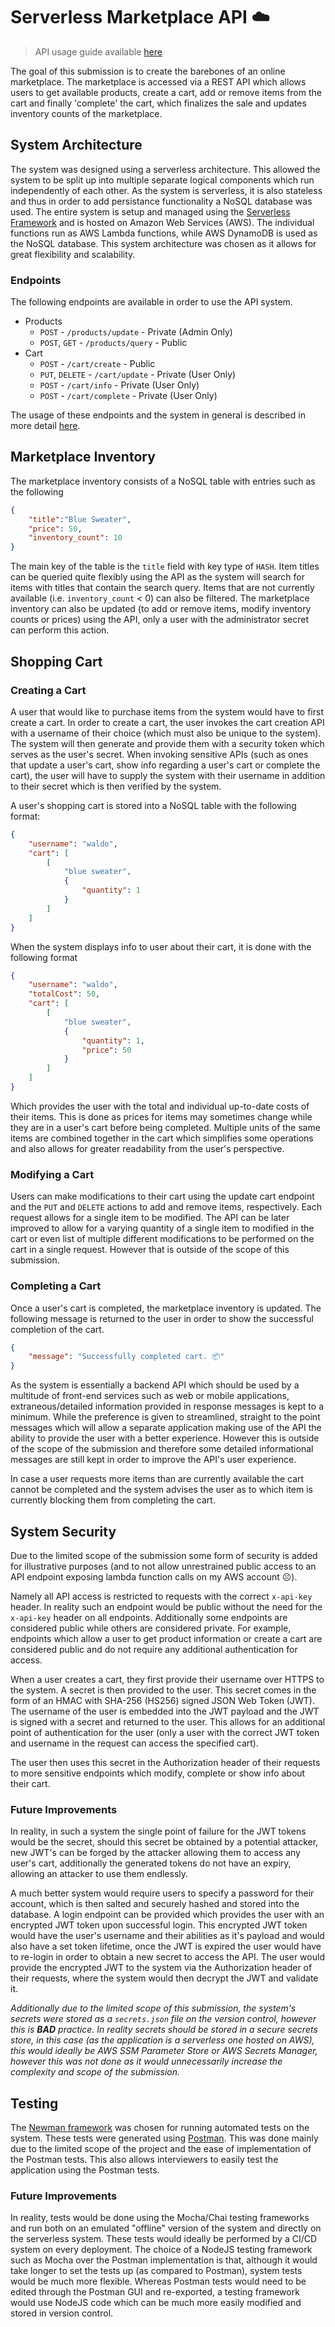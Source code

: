 # Serverless Marketplace API ☁️
> API usage guide available [here](docs/API.md)

The goal of this submission is to create the barebones of an online marketplace. The marketplace is accessed via a REST API which allows users to get available products, create a cart, add or remove items from the cart and finally 'complete' the cart, which finalizes the sale and updates inventory counts of the marketplace. 

## System Architecture
The system was designed using a serverless architecture. This allowed the system to be split up into multiple separate logical components which run independently of each other. As the system is serverless, it is also stateless and thus in order to add persistance functionality a NoSQL database was used. The entire system is setup and managed using the [Serverless Framework](https://serverless.com) and is hosted on Amazon Web Services (AWS). The individual functions run as AWS Lambda functions, while AWS DynamoDB is used as the NoSQL database. This system architecture was chosen as it allows for great flexibility and scalability.

### Endpoints
The following endpoints are available in order to use the API system.
- Products
  - `POST` - `/products/update` - Private (Admin Only)
  - `POST`, `GET` - `/products/query` - Public
- Cart
  - `POST` - `/cart/create` - Public
  - `PUT`, `DELETE` - `/cart/update` - Private (User Only)
  - `POST` - `/cart/info` - Private (User Only)
  - `POST` - `/cart/complete` - Private (User Only)

The usage of these endpoints and the system in general is described in more detail [here](docs/API.md).

## Marketplace Inventory
The marketplace inventory consists of a NoSQL table with entries such as the following
```json
{
    "title":"Blue Sweater",
    "price": 50,
    "inventory_count": 10
}
```
The main key of the table is the `title` field with key type of `HASH`. Item titles can be queried quite flexibly using the API as the system will search for items with titles that contain the search query. Items that are not currently available (i.e. `inventory_count` < 0) can also be filtered. 
The marketplace inventory can also be updated (to add or remove items, modify inventory counts or prices) using the API, only a user with the administrator secret can perform this action.

## Shopping Cart
### Creating a Cart
A user that would like to purchase items from the system would have to first create a cart. In order to create a cart, the user invokes the cart creation API with a username of their choice (which must also be unique to the system). The system will then generate and provide them with a security token which serves as the user's secret. When invoking sensitive APIs (such as ones that update a user's cart, show info regarding a user's cart or complete the cart), the user will have to supply the system with their username in addition to their secret which is then verified by the system. 

A user's shopping cart is stored into a NoSQL table with the following format:
```json
{
    "username": "waldo",
    "cart": [
        [
            "blue sweater",
            {
                "quantity": 1
            }
        ]
    ]
}
```
When the system displays info to user about their cart, it is done with the following format
```json
{
    "username": "waldo",
    "totalCost": 50,
    "cart": [
        [
            "blue sweater",
            {
                "quantity": 1,
                "price": 50
            }
        ]
    ]
}
```
Which provides the user with the total and individual up-to-date costs of their items. This is done as prices for items may sometimes change while they are in a user's cart before being completed. Multiple units of the same items are combined together in the cart which simplifies some operations and also allows for greater readability from the user's perspective.

### Modifying a Cart

Users can make modifications to their cart using the update cart endpoint and the `PUT` and `DELETE` actions to add and remove items, respectively. Each request allows for a single item to be modified. The API can be later improved to allow for a varying quantity of a single item to modified in the cart or even list of multiple different modifications to be performed on the cart in a single request. However that is outside of the scope of this submission.

### Completing a Cart

Once a user's cart is completed, the marketplace inventory is updated. The following message is returned to the user in order to show the successful completion of the cart.
```json
{
    "message": "Successfully completed cart. 📦"
}
```
As the system is essentially a backend API which should be used by a multitude of front-end services such as web or mobile applications, extraneous/detailed information provided in response messages is kept to a minimum. While the preference is given to streamlined, straight to the point messages which will allow a separate application making use of the API the ability to provide the user with a better experience. However this is outside of the scope of the submission and therefore some detailed informational messages are still kept in order to improve the API's user experience.

In case a user requests more items than are currently available the cart cannot be completed and the system advises the user as to which item is currently blocking them from completing the cart.

## System Security

Due to the limited scope of the submission some form of security is added for illustrative purposes (and to not allow unrestrained public access to an API endpoint exposing lambda function calls on my AWS account ☹️). 

Namely all API access is restricted to requests with the correct `x-api-key` header. In reality such an endpoint would be public without the need for the `x-api-key` header on all endpoints. Additionally some endpoints are considered public while others are considered private. For example, endpoints which allow a user to get product information or create a cart are considered public and do not require any additional authentication for access. 

When a user creates a cart, they first provide their username over HTTPS to the system. A secret is then provided to the user. This secret comes in the form of an HMAC with SHA-256 (HS256) signed JSON Web Token (JWT). The username of the user is embedded into the JWT payload and the JWT is signed with a secret and returned to the user. This allows for an additional point of authentication for the user (only a user with the correct JWT token and username in the request can access the specified cart). 

The user then uses this secret in the Authorization header of their requests to more sensitive endpoints which modify, complete or show info about their cart.

### Future Improvements

In reality, in such a system the single point of failure for the JWT tokens would be the secret, should this secret be obtained by a potential attacker, new JWT's can be forged by the attacker allowing them to access any user's cart, additionally the generated tokens do not have an expiry, allowing an attacker to use them endlessly. 

A much better system would require users to specify a password for their account, which is then salted and securely hashed and stored into the database. A login endpoint can be provided which provides the user with an encrypted JWT token upon successful login. This encrypted JWT token would have the user's username and their abilities as it's payload and would also have a set token lifetime, once the JWT is expired the user would have to re-login in order to obtain a new secret to access the API. The user would provide the encrypted JWT to the system via the Authorization header of their requests, where the system would then decrypt the JWT and validate it.

*Additionally due to the limited scope of this submission, the system's secrets were stored as a `secrets.json` file on the version control, however this is **BAD** practice. In reality secrets should be stored in a secure secrets store, in this case (as the application is a serverless one hosted on AWS), this would ideally be AWS SSM Parameter Store or AWS Secrets Manager, however this was not done as it would unnecessarily increase the complexity and scope of the submission.*

## Testing
The [Newman framework](https://github.com/postmanlabs/newman) was chosen for running automated tests on the system. These tests were generated using [Postman](https://www.getpostman.com). This was done mainly due to the limited scope of the project and the ease of implementation of the Postman tests. This also allows interviewers to easily test the application using the Postman tests.

### Future Improvements

In reality, tests would be done using the Mocha/Chai testing frameworks and run both on an emulated "offline" version of the system and directly on the serverless system. These tests would ideally be performed by a CI/CD system on every deployment. The choice of a NodeJS testing framework such as Mocha over the Postman implementation is that, although it would take longer to set the tests up (as compared to Postman), system tests would be much more flexible. Whereas Postman tests would need to be edited through the Postman GUI and re-exported, a testing framework would use NodeJS code which can be much more easily modified and stored in version control.
